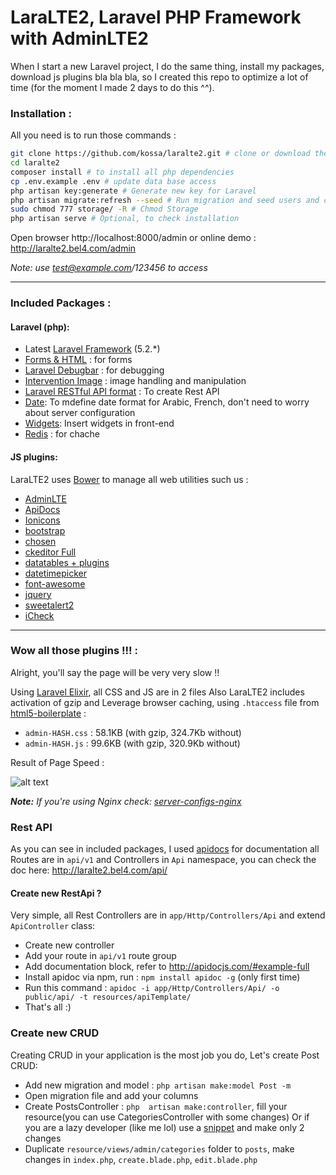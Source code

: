 # LaraLTE2, Laravel PHP Framework with AdminLTE2


When I start a new Laravel project, I do the same thing, install my packages, download js plugins bla bla bla, so I created this repo to optimize a lot of time (for the moment I made 2 days to do this ^^).


### Installation :
All you need is to run those commands :
```bash
git clone https://github.com/kossa/laralte2.git # clone or download the repo directly
cd laralte2 
composer install # to install all php dependencies
cp .env.example .env # update data base access
php artisan key:generate # Generate new key for Laravel
php artisan migrate:refresh --seed # Run migration and seed users and categories for testing
sudo chmod 777 storage/ -R # Chmod Storage
php artisan serve # Optional, to check installation

```

Open browser http://localhost:8000/admin or online demo : http://laralte2.bel4.com/admin

_Note: use test@example.com/123456 to access_

***

### Included Packages :
#### Laravel (php):

* Latest [Laravel Framework](https://github.com/laravel/laravel/) (5.2.*)
* [Forms & HTML](https://github.com/laravelcollective/html) : for forms
* [Laravel Debugbar](https://github.com/barryvdh/laravel-debugbar) : for debugging
* [Intervention Image](https://github.com/intervention/image) : image handling and manipulation
* [Laravel RESTful API format](https://github.com/teepluss/laravel-restable) : To create Rest API
* [Date](https://github.com/jenssegers/date): To mdefine date format for Arabic, French, don't need to worry about server configuration
* [Widgets](https://github.com/arrilot/laravel-widgets): Insert widgets in front-end
* [Redis](https://github.com/nrk/predis.git) : for chache

#### JS plugins:
LaraLTE2 uses [Bower](http://bower.io/) to manage all web utilities such us : 

* [AdminLTE](https://github.com/almasaeed2010/AdminLTE)
* [ApiDocs](https://github.com/apidoc/apidoc)
* [Ionicons](https://github.com/driftyco/ionicons)
* [bootstrap](https://github.com/twbs/bootstrap)
* [chosen](https://github.com/harvesthq/bower-chosen)
* [ckeditor Full](https://github.com/ckeditor/ckeditor-releases)
* [datatables + plugins](https://github.com/DataTables/DataTables)
* [datetimepicker](https://github.com/xdan/datetimepicker)
* [font-awesome](https://github.com/FortAwesome/Font-Awesome)
* [jquery](https://github.com/jquery/jquery)
* [sweetalert2](https://github.com/limonte/sweetalert2)
* [iCheck](https://github.com/fronteed/iCheck)

***

### Wow all those plugins !!! :
Alright, you'll say the page will be very very slow !!

Using [Laravel Elixir](https://github.com/laravel/elixir/), all CSS and JS are in 2 files Also LaraLTE2 includes activation of gzip and Leverage browser caching, using `.htaccess` file from [html5-boilerplate](https://github.com/h5bp/html5-boilerplate) :

* `admin-HASH.css` : 58.1KB (with gzip, 324.7Kb without)
* `admin-HASH.js` : 99.6KB (with gzip, 320.9Kb without)



Result of Page Speed :

![alt text](http://storage2.static.itmages.com/i/16/0602/h_1464877446_8945299_e45f066c58.png "Logo Title Text 1")


*__Note:__ If you're using Nginx check: [server-configs-nginx](https://github.com/h5bp/server-configs-nginx)*



### Rest API
As you can see in included packages, I used [apidocs](http://apidocjs.com/) for documentation all Routes are in `api/v1` and Controllers in `Api` namespace, you can check the doc here: http://laralte2.bel4.com/api/

#### Create new RestApi ?
Very simple, all Rest Controllers are in `app/Http/Controllers/Api` and extend `ApiController` class:

* Create new controller 
* Add your route in `api/v1` route group
* Add documentation block, refer to http://apidocjs.com/#example-full
* Install apidoc via npm, run : `npm install apidoc -g` (only first time)
* Run this command : `apidoc -i app/Http/Controllers/Api/ -o public/api/ -t resources/apiTemplate/`
* That's all :)


### Create new CRUD
Creating CRUD in your application is the most job you do, Let's create Post CRUD:

* Add new migration and model : `php artisan make:model Post -m`
* Open migration file and add your columns
* Create PostsController : `php  artisan make:controller`, fill your resource(you can use CategoriesController with some changes) Or if you are a lazy developer (like me lol) use a [snippet](https://github.com/kossa/st-snippets/blob/master/kossa_php/Laravel/lcontroller.sublime-snippet) and make only 2 changes
* Duplicate `resource/views/admin/categories` folder to `posts`, make changes in `index.php`, `create.blade.php`, `edit.blade.php`

